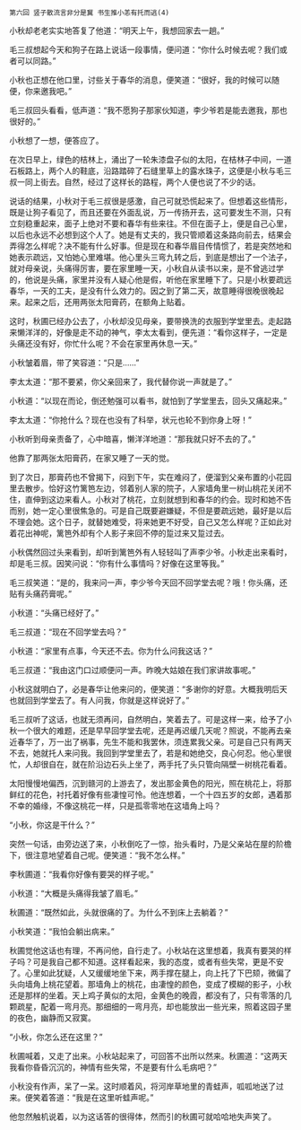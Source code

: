     第六回 竖子散流言非分是冀 书生推小恙有托而逃(4) 

   小秋却老老实实地答复了他道：“明天上午，我想回家去一趟。”

   毛三叔想起今天和狗子在路上说话一段事情，便问道：“你什么时候去呢？我们或者可以同路。”

   小秋也正想在他口里，讨些关于春华的消息，便笑道：“很好，我的时候可以随便，你来邀我吧。”

   毛三叔回头看看，低声道：“我不愿狗子那家伙知道，李少爷若是能去邀我，那也很好的。”

   小秋想了一想，便答应了。

   在次日早上，绿色的桔林上，涌出了一轮朱漆盘子似的太阳，在桔林子中间，一道石板路上，两个人的鞋底，沿路踏碎了石缝里草上的露水珠子，这便是小秋与毛三叔一同上街去。自然，经过了这样长的路程，两个人便也说了不少的话。

   说话的结果，小秋对于毛三叔很是感激，自己可就恐慌起来了。但想着这些情形，既是让狗子看见了，而且还要在外面乱说，万一传扬开去，这可要发生不测，只有立刻稳重起来，面子上绝对不要和春华有些来往。不但在面子上，便是自己心里，以后也永远不必想到这个人了。她是有丈夫的，我只管顺着这条路向前去，结果会弄得怎么样呢？决不能有什么好事。但是现在和春华眉目传情惯了，若是突然地和她表示疏远，又怕她心里难堪。他心里头三弯九转之后，到底是想出了一个法子，就对母亲说，头痛得厉害，要在家里睡一天，小秋自从读书以来，是不曾逃过学的，他说是头痛，家里并没有人疑心他是假，听他在家里睡下了。只是小秋要疏远春华，一天的工夫，是没有什么效力的。因之到了第二天，故意睡得很晚很晚起来。起来之后，还用两张太阳膏药，在额角上贴着。

   这时，秋圃已经办公去了，小秋却没见母亲，要带换洗的衣服到学堂里去。走起路来懒洋洋的，好像是走不动的神气，李太太看到，便先道：“看你这样子，一定是头痛还没有好，你忙什么呢？不会在家里再休息一天。”

   小秋皱着眉，带了笑容道：“只是……”

   李太太道：“那不要紧，你父亲回来了，我代替你说一声就是了。”

   小秋道：“以现在而论，倒还勉强可以看书，就怕到了学堂里去，回头又痛起来。”

   李太太道：“你抢什么？现在也没有了科举，状元也轮不到你身上呀！”

   小秋听到母亲责备了，心中暗喜，懒洋洋地道：“那我就只好不去的了。”

   他靠了那两张太阳膏药，在家又睡了一天的觉。

   到了次日，那膏药也不曾揭下，闷到下午，实在难闷了，便溜到父亲布置的小花园里去散步。恰好这竹篱笆左边，邻着别人家的院子，人家墙角里一树山桃花关闭不住，直伸到这边来看人。小秋对了桃花，立刻就想到和春华的约会。现时和她不告而别，她一定心里很焦急的。可是自己既要避嫌疑，不但是要疏远她，最好是以后不理会她。这个日子，就替她难受，将来她更不好受，自己又怎么样呢？正如此对着花出神呢，篱笆外却有个人影子来回不停的踅过来又踅过去。

   小秋偶然回过头来看到，却听到篱笆外有人轻轻叫了声李少爷。小秋走出来看时，却是毛三叔。因笑问说：“你有什么事情吗？好像在这里等我。”

   毛三叔笑道：“是的，我来问一声，李少爷今天回不回学堂去呢？哦！你头痛，还贴有头痛药膏呢。”

   小秋道：“头痛已经好了。”

   毛三叔道：“现在不回学堂去吗？”

   小秋道：“家里有点事，今天还不去。你为什么问我这话？”

   毛三叔道：“我由这门口过顺便问一声。昨晚大姑娘在我们家讲故事呢。”

   小秋这就明白了，必是春华让他来问的，便笑道：“多谢你的好意。大概我明后天也就回到学堂去了。有人问我，你就是这样说好了。”

   毛三叔听了这话，也就无须再问，自然明白，笑着去了。可是这样一来，给予了小秋一个很大的难题，还是早早回学堂去呢，还是再迟缓几天呢？照说，不能再去亲近春华了，万一出了祸事，先生不能和我罢休，须连累我父亲。可是自己只有两天不去，她就托人来问我。我回到学堂里去了，若是和她绝交，良心何忍。他心里很忙，人却很自在，就在阶沿边石头上坐了，两手托了头只管向隔壁一树桃花看着。

   太阳慢慢地偏西，沉到赣河的上游去了，发出那金黄色的阳光，照在桃花上，将那鲜红的花色，衬托着好像有些凄惶可怜。他连想着，一个十四五岁的女郎，遇着那不幸的婚缘，不像这桃花一样，只是孤零零地在这墙角上吗？

   “小秋，你这是干什么？”

   突然一句话，由旁边送了来，小秋倒吃了一惊，抬头看时，乃是父亲站在屋的阶檐下，很注意地望着自己呢。便笑道：“我不怎么样。”

   李秋圃道：“我看你好像有要哭的样子呢。”

   小秋道：“大概是头痛得我皱了眉毛。”

   秋圃道：“既然如此，头就很痛的了。为什么不到床上去躺着？”

   小秋笑道：“我怕会躺出病来。”

   秋圃觉他这话也有理，不再问他，自行走了。小秋站在这里想着，我真有要哭的样子吗？可是我自己都不知道。这样看起来，我的态度，或者有些失常，更是不安了。心里如此犹疑，人又缓缓地坐下来，两手撑在腿上，向上托了下巴颏，微偏了头向墙角上桃花望着。那墙角上的桃花，由凄惶的颜色，变成了模糊的影子，小秋还是那样的坐着。天上鸡子黄似的太阳，金黄色的晚霞，都没有了，只有零落的几颗疏星，配着一弯月亮。那细细的一弯月亮，却也能放出一些光来，照着这园子里的夜色，幽静而又寂寞。

   “小秋，你怎么还在这里？”

   秋圃喊着，又走了出来。小秋站起来了，可回答不出所以然来。秋圃道：“这两天我看你昏昏沉沉的，神情有些失常，不是要有什么毛病吧？”

   小秋没有作声，呆了一呆。这时顺着风，将河岸草地里的青蛙声，呱呱地送了过来。便笑着答道：“我是在这里听蛙声呢。”

   他忽然触机说着，以为这话答的很得体，然而引的秋圃可就哈哈地失声笑了。

